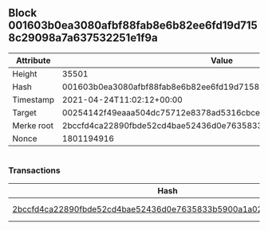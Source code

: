 ## Block 001603b0ea3080afbf88fab8e6b82ee6fd19d7158c29098a7a637532251e1f9a

Attribute | Value
--- | ---
Height | 35501
Hash | 001603b0ea3080afbf88fab8e6b82ee6fd19d7158c29098a7a637532251e1f9a
Timestamp | 2021-04-24T11:02:12+00:00
Target | 00254142f49eaaa504dc75712e8378ad5316cbcead634704b3734b6271167cc4
Merke root | 2bccfd4ca22890fbde52cd4bae52436d0e7635833b5900a1a02fcb0cb8858f4e
Nonce | 1801194916

```

```

### Transactions

Hash | Amount
--- | ---
[2bccfd4ca22890fbde52cd4bae52436d0e7635833b5900a1a02fcb0cb8858f4e](2bccfd4ca22890fbde52cd4bae52436d0e7635833b5900a1a02fcb0cb8858f4e.md) | 10.00000000 SKEPTI 
